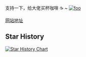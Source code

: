 支持一下，给大佬买杯咖啡 ☕️ ~ <a href="https://www.buymeacoffee.com/derekazhang"><img :src="$withBase('/coffee.svg')" alt="foo"></a>

[网站地址](https://derekazhang.github.io/fe-skill/)

## Star History

[![Star History Chart](https://api.star-history.com/svg?repos=derekazhang/fe-skill&type=Date)](https://star-history.com/#derekazhang/fe-skill&Date)
